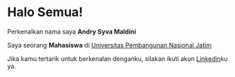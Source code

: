 # Halo Semua!

Perkenalkan nama saya **Andry Syva Maldini**

Saya seorang **Mahasiswa** di [Universitas Pembangunan Nasional Jatim](https://www.upnjatim.ac.id/)

Jika kamu tertarik untuk berkenalan denganku, silakan ikuti akun [Linkedin](https://www.linkedin.com/in/andrymldni/)ku ya.
